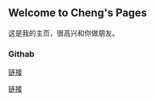 ## Welcome to Cheng's Pages 

这是我的主页，很高兴和你做朋友。

### Githab
[链接](https://github.com/cheng-haha)

[链接](https://cheng-haha.github.io/MsTest/NnuQuestion)





